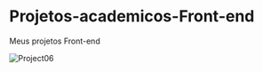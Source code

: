 # Projetos-academicos-Front-end
Meus projetos Front-end

![Project06](https://user-images.githubusercontent.com/108759317/191635626-dd4287aa-1e8f-4c53-adf1-89fa6945d610.gif)
